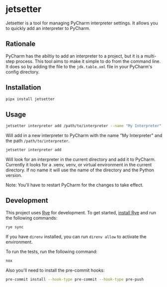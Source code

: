 # jetsetter

Jetsetter is a tool for managing PyCharm interpreter settings. It allows you to quickly add an interpreter to PyCharm.

## Rationale

PyCharm has the abiltiy to add an interpreter to a project, but it is a multi-step process. This tool aims to make it
simple to do from the command line. It does so by adding the file to the `jdk.table.xml` file in your PyCharm's config directory.



## Installation

```bash
pipx install jetsetter
```

## Usage

```bash
jetsetter interpreter add /path/to/interpreter --name "My Interpreter"
```

Will add in a new interpreter to PyCharm with the name "My Interpreter" and the path `/path/to/interpreter`.

```bash
jetsetter interpreter add
```

Will look for an interpreter in the current directory and add it to PyCharm. Currently it looks for a .venv, venv, or
virtual environment in the current directory. If no name it will use the name of the directory and the Python version.

Note: You'll have to restart PyCharm for the changes to take effect.

## Development

This project uses [Rye](https://github.com/astral-sh/rye) for development. To get
started, [install Rye](https://rye-up.com/guide/installation/) and run the following commands:

```bash
rye sync
```

If you have `direnv` installed, you can run `direnv allow` to activate the environment.

To run the tests, run the following command:

```bash
nox
```

Also you'll need to install the pre-commit hooks:

```bash
pre-commit install --hook-type pre-commit --hook-type pre-push
```
